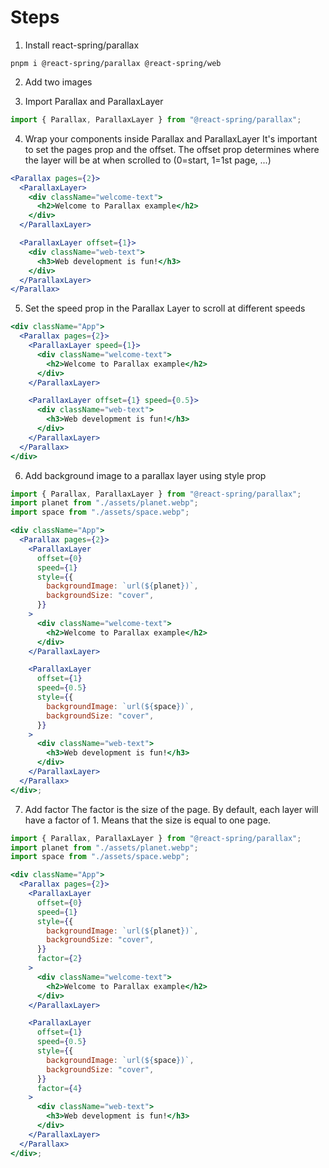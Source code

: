 # Steps

1. Install react-spring/parallax

```
pnpm i @react-spring/parallax @react-spring/web
```

2. Add two images

3. Import Parallax and ParallaxLayer

```jsx
import { Parallax, ParallaxLayer } from "@react-spring/parallax";
```

4. Wrap your components inside Parallax and ParallaxLayer
   It's important to set the pages prop and the offset.
   The offset prop determines where the layer will be at when scrolled to (0=start, 1=1st page, ...)

```jsx
<Parallax pages={2}>
  <ParallaxLayer>
    <div className="welcome-text">
      <h2>Welcome to Parallax example</h2>
    </div>
  </ParallaxLayer>

  <ParallaxLayer offset={1}>
    <div className="web-text">
      <h3>Web development is fun!</h3>
    </div>
  </ParallaxLayer>
</Parallax>
```

5. Set the speed prop in the Parallax Layer to scroll at different speeds

```jsx
<div className="App">
  <Parallax pages={2}>
    <ParallaxLayer speed={1}>
      <div className="welcome-text">
        <h2>Welcome to Parallax example</h2>
      </div>
    </ParallaxLayer>

    <ParallaxLayer offset={1} speed={0.5}>
      <div className="web-text">
        <h3>Web development is fun!</h3>
      </div>
    </ParallaxLayer>
  </Parallax>
</div>
```

6. Add background image to a parallax layer using style prop

```jsx
import { Parallax, ParallaxLayer } from "@react-spring/parallax";
import planet from "./assets/planet.webp";
import space from "./assets/space.webp";

<div className="App">
  <Parallax pages={2}>
    <ParallaxLayer
      offset={0}
      speed={1}
      style={{
        backgroundImage: `url(${planet})`,
        backgroundSize: "cover",
      }}
    >
      <div className="welcome-text">
        <h2>Welcome to Parallax example</h2>
      </div>
    </ParallaxLayer>

    <ParallaxLayer
      offset={1}
      speed={0.5}
      style={{
        backgroundImage: `url(${space})`,
        backgroundSize: "cover",
      }}
    >
      <div className="web-text">
        <h3>Web development is fun!</h3>
      </div>
    </ParallaxLayer>
  </Parallax>
</div>;
```

7. Add factor
   The factor is the size of the page.
   By default, each layer will have a factor of 1. Means that the size is equal to one page.

```jsx
import { Parallax, ParallaxLayer } from "@react-spring/parallax";
import planet from "./assets/planet.webp";
import space from "./assets/space.webp";

<div className="App">
  <Parallax pages={2}>
    <ParallaxLayer
      offset={0}
      speed={1}
      style={{
        backgroundImage: `url(${planet})`,
        backgroundSize: "cover",
      }}
      factor={2}
    >
      <div className="welcome-text">
        <h2>Welcome to Parallax example</h2>
      </div>
    </ParallaxLayer>

    <ParallaxLayer
      offset={1}
      speed={0.5}
      style={{
        backgroundImage: `url(${space})`,
        backgroundSize: "cover",
      }}
      factor={4}
    >
      <div className="web-text">
        <h3>Web development is fun!</h3>
      </div>
    </ParallaxLayer>
  </Parallax>
</div>;
```
